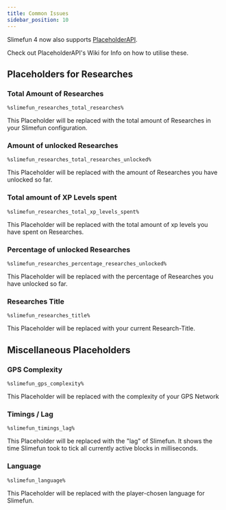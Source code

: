 ```yaml
---
title: Common Issues
sidebar_position: 10
---
```


Slimefun 4 now also supports [PlaceholderAPI](https://github.com/PlaceholderAPI/PlaceholderAPI).

Check out PlaceholderAPI's Wiki for Info on how to utilise these.

## Placeholders for Researches

### Total Amount of Researches

`%slimefun_researches_total_researches%`

This Placeholder will be replaced with the total amount of Researches in your Slimefun configuration.

### Amount of unlocked Researches

`%slimefun_researches_total_researches_unlocked%`

This Placeholder will be replaced with the amount of Researches you have unlocked so far.

### Total amount of XP Levels spent

`%slimefun_researches_total_xp_levels_spent%`

This Placeholder will be replaced with the total amount of xp levels you have spent on Researches.

### Percentage of unlocked Researches

`%slimefun_researches_percentage_researches_unlocked%`

This Placeholder will be replaced with the percentage of Researches you have unlocked so far.

### Researches Title

`%slimefun_researches_title%`

This Placeholder will be replaced with your current Research-Title.

## Miscellaneous Placeholders

### GPS Complexity

`%slimefun_gps_complexity%`

This Placeholder will be replaced with the complexity of your GPS Network

### Timings / Lag

`%slimefun_timings_lag%`

This Placeholder will be replaced with the "lag" of Slimefun.
It shows the time Slimefun took to tick all currently active blocks in milliseconds.

### Language

`%slimefun_language%`

This Placeholder will be replaced with the player-chosen language for Slimefun.
